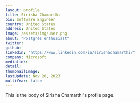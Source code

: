 ```yaml
---
layout: profile
title: Sirisha Chamarthi
bio: Software Engineer
country: United States 
address: United States 
image: /assets/img/user.png
about: "Postgres enthusiast"
twitter: 
github: 
linkedin: "https://www.linkedin.com/in/sirishachamarthi/"
company: Microsoft
mediaLink:
detail: 
thumbnailImage:
lastUpdate: Nov 20, 2023
multiYear: false
---
```


This is the body of Sirisha Chamarthi's profile page.
